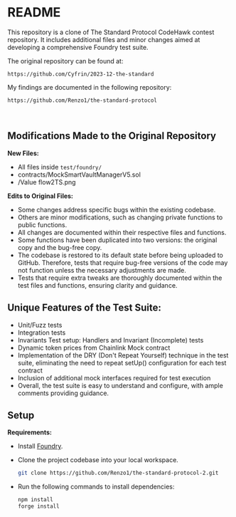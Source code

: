 # README

This repository is a clone of The Standard Protocol CodeHawk contest repository. It includes additional files and minor changes aimed at developing a comprehensive Foundry test suite.

The original repository can be found at:

```
https://github.com/Cyfrin/2023-12-the-standard
```

My findings are documented in the following repository:

```
https://github.com/Renzo1/the-standard-protocol
```

&nbsp;

## Modifications Made to the Original Repository

**New Files:**

- All files inside `test/foundry/`
- contracts/MockSmartVaultManagerV5.sol
- /Value flow2TS.png

**Edits to Original Files:**

- Some changes address specific bugs within the existing codebase.
- Others are minor modifications, such as changing private functions to public functions.
- All changes are documented within their respective files and functions.
- Some functions have been duplicated into two versions: the original copy and the bug-free copy.
- The codebase is restored to its default state before being uploaded to GitHub. Therefore, tests that require bug-free versions of the code may not function unless the necessary adjustments are made.
- Tests that require extra tweaks are thoroughly documented within the test files and functions, ensuring clarity and guidance.

## Unique Features of the Test Suite:

- Unit/Fuzz tests
- Integration tests
- Invariants Test setup: Handlers and Invariant (Incomplete) tests
- Dynamic token prices from Chainlink Mock contract
- Implementation of the DRY (Don't Repeat Yourself) technique in the test suite, eliminating the need to repeat setUp() configuration for each test contract
- Inclusion of additional mock interfaces required for test execution
- Overall, the test suite is easy to understand and configure, with ample comments providing guidance.

## Setup

**Requirements:**

- Install [Foundry](https://book.getfoundry.sh/getting-started/installation.html).
- Clone the project codebase into your local workspace.
    
    ```bash
    git clone https://github.com/Renzo1/the-standard-protocol-2.git
    ```
    
- Run the following commands to install dependencies:
    
    ```bash
    npm install
    forge install
    ```
